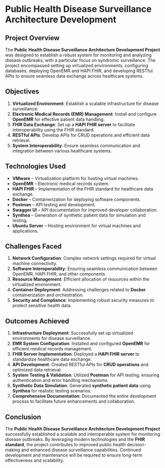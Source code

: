 # Public Health Disease Surveillance Architecture Development

## Project Overview
The **Public Health Disease Surveillance Architecture Development Project** was designed to establish a robust system for monitoring and analyzing disease outbreaks, with a particular focus on syndromic surveillance. The project encompassed setting up virtualized environments, configuring databases, deploying OpenEMR and HAPI FHIR, and developing RESTful APIs to ensure seamless data exchange across healthcare systems.

## Objectives
1. **Virtualized Environment**: Establish a scalable infrastructure for disease surveillance.
2. **Electronic Medical Records (EMR) Management**: Install and configure **OpenEMR** for effective patient data handling.
3. **FHIR Data Exchange**: Set up a **HAPI FHIR server** to facilitate interoperability using the FHIR standard.
4. **RESTful APIs**: Develop APIs for CRUD operations and efficient data retrieval.
5. **System Interoperability**: Ensure seamless communication and integration between various healthcare systems.

## Technologies Used
- **VMware** – Virtualization platform for hosting virtual machines.
- **OpenEMR** – Electronic medical records system.
- **HAPI FHIR** – Implementation of the FHIR standard for healthcare data exchange.
- **Docker** – Containerization for deploying software components.
- **Postman** – API testing and development.
- **Swagger UI** – API documentation for improved developer collaboration.
- **Synthea** – Generation of synthetic patient data for simulation and testing.
- **Ubuntu Server** – Hosting environment for virtual machines and applications.

## Challenges Faced
1. **Network Configuration**: Complex network settings required for virtual machine connectivity.
2. **Software Interoperability**: Ensuring seamless communication between OpenEMR, HAPI FHIR, and other components.
3. **Resource Management**: Efficient allocation of resources within the virtualized environment.
4. **Container Deployment**: Addressing challenges related to **Docker** containerization and orchestration.
5. **Security and Compliance**: Implementing robust security measures to protect sensitive health data.

## Outcomes Achieved
1. **Infrastructure Deployment**: Successfully set up virtualized environments for disease surveillance.
2. **EMR System Configuration**: Installed and configured **OpenEMR** for efficient medical records management.
3. **FHIR Server Implementation**: Deployed a **HAPI FHIR server** to standardize healthcare data exchange.
4. **API Development**: Created RESTful APIs for **CRUD operations** and optimized data retrieval.
5. **System Testing & Validation**: Utilized **Postman** for API testing, ensuring authentication and error handling mechanisms.
6. **Synthetic Data Simulation**: Generated **synthetic patient data** using **Synthea** for realistic testing scenarios.
7. **Comprehensive Documentation**: Documented the entire development process to facilitate future enhancements and collaboration.

## Conclusion
The **Public Health Disease Surveillance Architecture Development Project** successfully established a scalable and interoperable system for monitoring disease outbreaks. By leveraging modern technologies and the **FHIR standard**, the project contributes to improved public health decision-making and enhanced disease surveillance capabilities. Continued development and maintenance will be required to ensure long-term effectiveness and scalability.

